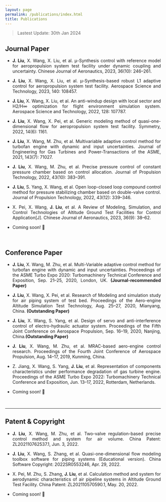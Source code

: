 ```yaml
---
layout: page
permalink: /publications/index.html
title: Publications
---
```


> Lastest Update: 30th Jan 2024&nbsp;  

## Journal Paper

* <p style="text-align:justify; text-justify:inter-ideograph;"> <b>J. Liu</b>, X. Wang, X. Liu, et al. μ-Synthesis control with reference model for aeropropulsion system test facility under dynamic coupling and uncertainty. Chinese Journal of Aeronautics, 2023, 36(10): 246–261.</p> 

* <p style="text-align:justify; text-justify:inter-ideograph;"><b>J. Liu</b>, X. Wang, X. Liu, et al. μ-Synthesis-based robust L1 adaptive control for aeropropulsion system test facility. Aerospace Science and Technology, 2023, 140: 108457.</p> 

* <p style="text-align:justify; text-justify:inter-ideograph;">  <b>J. Liu</b>, X. Wang, X. Liu, et al. An anti-windup design with local sector and H2/H∞ optimization for flight environment simulation system. Aerospace Science and Technology, 2022, 128: 107787.</p> 

* <p style="text-align:justify; text-justify:inter-ideograph;"> <b>J. Liu</b>, X. Wang, X. Pei, et al. Generic modeling method of quasi-one-dimensional flow for aeropropulsion system test facility. Symmetry, 2022, 14(6): 1161.</p> 

* <p style="text-align:justify; text-justify:inter-ideograph;"> <b>J. Liu</b>, X. Wang, M. Zhu, et al. Multivariable adaptive control method for turbofan engine with dynamic and input uncertainties. Journal of Engineering for Gas Turbines and Power-Transactions of the ASME, 2021, 143(7): 71027. </p> 

* <p style="text-align:justify; text-justify:inter-ideograph;"> <b>J. Liu</b>, X. Wang, M. Zhu, et al. Precise pressure control of constant pressure chamber based on control allocation. Journal of Propulsion Technology, 2022, 43(10): 383–391. </p> 

* <p style="text-align:justify; text-justify:inter-ideograph;"> <b>J. Liu</b>, S. Yang, X. Wang, et al. Open loop-closed loop compound control method for pressure stabilizing chamber based on double-valve control. Journal of Propulsion Technology, 2022, 43(12): 339–346. </p> 

* <p style="text-align:justify; text-justify:inter-ideograph;"> X. Pei, X. Wang, <b>J. Liu</b>, et al. A Review of Modeling, Simulation, and Control Technologies of Altitude Ground Test Facilities for Control Application[J]. Chinese Journal of Aeronautics, 2023, 36(9): 38–62. </p> 

* <p style="text-align:justify; text-justify:inter-ideograph;"> Coming soon! 🚀</p>

<br>

## Conference Paper

* <p style="text-align:justify; text-justify:inter-ideograph;"> <b>J. Liu</b>, X. Wang, M. Zhu, et al. Multi-Variable adaptive control method for turbofan engine with dynamic and input uncertainties. Proceedings of the ASME Turbo Expo 2020: Turbomachinery Technical Conference and Exposition, Sep. 21–25, 2020, London, UK. <b>(Journal-recommended Paper)</b></p> 

* <p style="text-align:justify; text-justify:inter-ideograph;"> <b>J. Liu</b>, X. Wang, X. Pei, et al. Research of Modeling and simulation study for air piping system of test bed. Proceedings of the Aero-engine Altitude Simulation Test Technology, Aug. 25–27, 2020, Mianyang, China. <b>(Outstanding Paper)</b></p> 

* <p style="text-align:justify; text-justify:inter-ideograph;"> <b>J. Liu</b>, X. Wang, S. Yang, et al. Design of servo and anti-interference control of electro-hydraulic actuator system. Proceedings of the Fifth Joint Conference on Aerospace Propulsion, Sep. 16–19, 2020, Nanjing, China.<b>(Outstanding Paper)</b></p>

* <p style="text-align:justify; text-justify:inter-ideograph;"> <b>J. Liu</b>, X. Wang, M. Zhu, et al. MRAC-based aero-engine control research. Proceedings of the Fourth Joint Conference of Aerospace Propulsion, Aug. 14–17, 2019, Kunming, China.</p> 

* <p style="text-align:justify; text-justify:inter-ideograph;"> Z. Jiang, X. Wang, S. Yang, <b>J. Liu</b>, et al. Representation of components characteristics under performance degradation of gas turbine engine. Proceedings of the ASME Turbo Expo 2022: Turbomachinery Technical Conference and Exposition, Jun. 13–17, 2022, Rotterdam, Netherlands.</p> 

* Coming soon! 🚀

<br>

---

## Patent & Copyright  

* <p style="text-align:justify; text-justify:inter-ideograph;"> <b>J. Liu</b>, X. Wang, M. Zhu, et al. Two-valve regulation-based precise control method and system for air volume. China Patent: ZL202110762537.1, Jun. 3, 2022.</p> 

* <p style="text-align:justify; text-justify:inter-ideograph;"> <b>J. Liu</b>, X. Wang, S. Zhang, et al. Quasi-one-dimensional flow modeling toolbox software for piping systems (Educational version). China Software Copyright: 2022SR0553246, Apr. 29, 2022.</p> 

* <p style="text-align:justify; text-justify:inter-ideograph;"> X. Pei, M. Zhu, S. Zhang, <b>J. Liu</b>, et al. Calculation method and system for aerodynamic characteristics of air pipeline systems in Altitude Ground Test Facility.  China Patent: ZL202110570590.1, May. 20, 2022.</p> 

* Coming soon! 🚀

<br>

